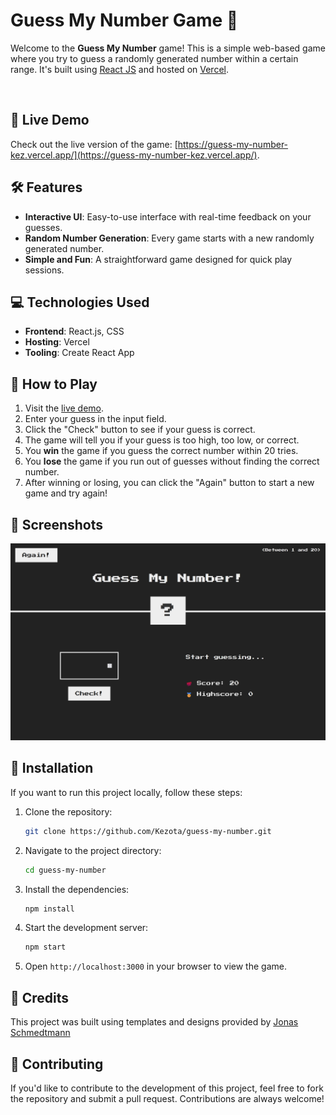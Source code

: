 # Guess My Number Game 🔢

Welcome to the **Guess My Number** game! This is a simple web-based game where you try to guess a randomly generated number within a certain range. It's built using [React JS](https://create-react-app.dev/) and hosted on [Vercel](https://vercel.com/).

<br>

## 🚀 Live Demo

Check out the live version of the game:
[https://guess-my-number-kez.vercel.app/](https://guess-my-number-kez.vercel.app/).

## 🛠️ Features

- **Interactive UI**: Easy-to-use interface with real-time feedback on your guesses.
- **Random Number Generation**: Every game starts with a new randomly generated number.
- **Simple and Fun**: A straightforward game designed for quick play sessions.

## 💻 Technologies Used

- **Frontend**: React.js, CSS
- **Hosting**: Vercel
- **Tooling**: Create React App

## 🎯 How to Play

1. Visit the [live demo](https://guess-my-number-kez.vercel.app/).
2. Enter your guess in the input field.
3. Click the "Check" button to see if your guess is correct.
4. The game will tell you if your guess is too high, too low, or correct.
5. You **win** the game if you guess the correct number within 20 tries.
6. You **lose** the game if you run out of guesses without finding the correct number.
7. After winning or losing, you can click the "Again" button to start a new game and try again!

## 📸 Screenshots

![Screenshot of the game](public/screenshot.png)

## 🔧 Installation

If you want to run this project locally, follow these steps:

1. Clone the repository:
   ```bash
   git clone https://github.com/Kezota/guess-my-number.git
   ```
2. Navigate to the project directory:
   ```bash
   cd guess-my-number
   ```
3. Install the dependencies:
   ```bash
   npm install
   ```
4. Start the development server:
   ```bash
   npm start
   ```
5. Open `http://localhost:3000` in your browser to view the game.

## 👏 Credits

This project was built using templates and designs provided by [Jonas Schmedtmann](https://github.com/jonasschmedtmann)

## 🤝 Contributing

If you'd like to contribute to the development of this project, feel free to fork the repository and submit a pull request. Contributions are always welcome!
